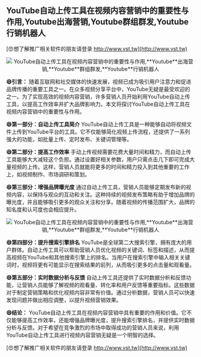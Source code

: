 ## **YouTube自动上传工具在视频内容营销中的重要性与作用,**Youtube**出海营销,**Youtube**群组群发,**Youtube**行销机器人**

[😍想了解推广相关软件的朋友请登录 http://www.vst.tw](http://www.vst.tw)

 <center><img src="https://vst.tw/MP4/tuiguang/png/2.png" alt="YouTube自动上传工具在视频内容营销中的重要性与作用,**Youtube**出海营销,**Youtube**群组群发,**Youtube**行销机器人"></center>

**😄引言：**
随着互联网和社交媒体的快速发展，视频已成为吸引用户注意力和促进品牌传播的重要工具之一。在众多视频分享平台中，YouTube无疑是最受欢迎的之一。为了实现高效的视频内容营销，许多营销人员开始利用YouTube自动上传工具，以提高工作效率并扩大品牌影响力。本文将探讨YouTube自动上传工具在视频内容营销中的重要性与作用。

**😄第一部分：自动上传工具简介**
YouTube自动上传工具是一种能够自动将视频文件上传到YouTube平台的工具。它不仅能够简化视频上传流程，还提供了一系列强大的功能，如批量上传、定时发布、关键词管理等。

**😄第二部分：提高工作效率**
手动上传视频需要花费大量时间和精力，而自动上传工具能够大大减轻这个负担。通过设置好相关参数，用户只需点击几下即可完成大量视频的上传。这样，营销人员就能将更多的时间和精力投入到其他重要的工作上，如视频制作、市场调研和策划。

**😄第三部分：增强品牌曝光度**
通过自动上传工具，营销人员能够定期发布新的视频内容，以保持与观众的互动和关注。这种持续的视频发布策略有助于增加品牌的曝光度，并且能够吸引更多的观众关注和分享。随着视频的传播范围扩大，品牌的知名度和认可度也会相应提升。

 <center><img src="https://vst.tw/MP4/tuiguang/png/1.png" alt="YouTube自动上传工具在视频内容营销中的重要性与作用,**Youtube**出海营销,**Youtube**群组群发,**Youtube**行销机器人"></center>

**😄第四部分：提升搜索引擎排名**
YouTube是全球第二大搜索引擎，拥有庞大的用户群体。自动上传工具可以帮助营销人员优化视频的关键词、标签和描述，从而提高视频在YouTube和其他搜索引擎上的排名。当用户在搜索引擎中输入相关关键词时，视频将更有可能显示在搜索结果的前列，从而吸引更多的点击量和观看量。

**😄第五部分：实时数据分析与反馈**
自动上传工具还提供了实时数据分析和反馈功能，让营销人员能够了解视频的观看量、转化率和用户反馈等重要指标。这些数据对于制定营销策略和优化视频内容非常有价值。通过分析数据，营销人员可以快速发现问题并做出相应调整，以提升视频营销效果。

**😄结论：**
YouTube自动上传工具在视频内容营销中具有重要的作用和价值。它不仅能够提高工作效率，还能增强品牌曝光度，提升搜索引擎排名，并提供实时数据分析与反馈。对于希望在竞争激烈的市场中取得成功的营销人员来说，利用YouTube自动上传工具进行视频内容营销无疑是一个明智的选择。

[😍想了解推广相关软件的朋友请登录 http://www.vst.tw](http://www.vst.tw)



